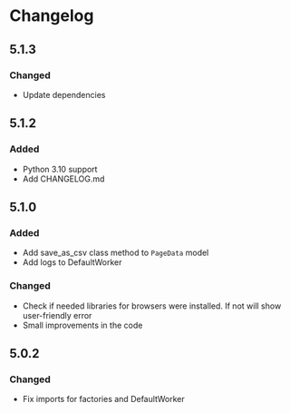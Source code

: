 # Changelog

## 5.1.3

### Changed
- Update dependencies

## 5.1.2

### Added
- Python 3.10 support
- Add CHANGELOG.md

## 5.1.0

### Added
- Add save_as_csv class method to `PageData` model
- Add logs to DefaultWorker

### Changed
- Check if needed libraries for browsers were installed. If not will show user-friendly error
- Small improvements in the code

## 5.0.2

### Changed
- Fix imports for factories and DefaultWorker
